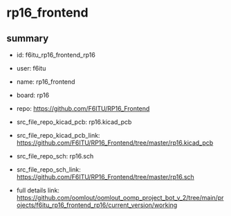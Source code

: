 # rp16_frontend
 
## summary 
* id: f6itu_rp16_frontend_rp16
* user: f6itu
* name: rp16_frontend
* board: rp16
* repo: https://github.com/F6ITU/RP16_Frontend
* src_file_repo_kicad_pcb: rp16.kicad_pcb
* src_file_repo_kicad_pcb_link: https://github.com/F6ITU/RP16_Frontend/tree/master/rp16.kicad_pcb


* src_file_repo_sch: rp16.sch
* src_file_repo_sch_link: https://github.com/F6ITU/RP16_Frontend/tree/master/rp16.sch
* full details link: https://github.com/oomlout/oomlout_oomp_project_bot_v_2/tree/main/projects/f6itu_rp16_frontend_rp16/current_version/working  







